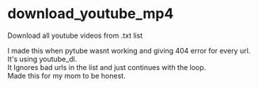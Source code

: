 # download_youtube_mp4
Download all youtube videos from .txt list

I made this when pytube wasnt working and giving 404 error for every url.  
It's using youtube_dl.  
It Ignores bad urls in the list and just continues with the loop.   
Made this for my mom to be honest.

